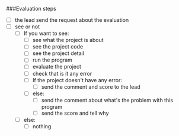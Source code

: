 ###Evaluation steps
- [ ] the lead send the request about the evaluation
- [ ] see or not
    - [ ] If you want to see:
        - [ ] see what the project is about
        - [ ] see the project code
        - [ ] see the project detail
        - [ ] run the program
        - [ ] evaluate the project
        - [ ] check that is it any error
        - [ ] If the project doesn't have any error:
            - [ ] send the comment and score to the lead
        - [ ] else:
            - [ ] send the comment about what's the problem with this program
            - [ ] send the score and tell why
    - [ ] else:
        - [ ] nothing